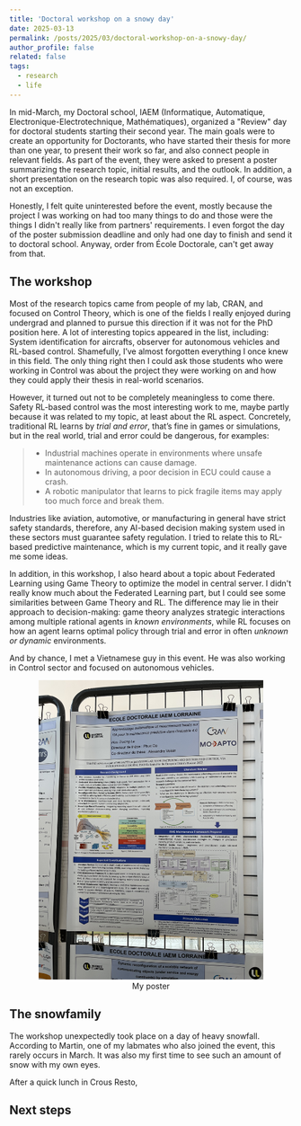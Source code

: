 ```yaml
---
title: 'Doctoral workshop on a snowy day'
date: 2025-03-13
permalink: /posts/2025/03/doctoral-workshop-on-a-snowy-day/
author_profile: false
related: false
tags:
  - research
  - life
---
```

In mid-March, my Doctoral school, IAEM (Informatique, Automatique, Electronique-Electrotechnique, Mathématiques), organized a "Review" day for doctoral students starting their second year. The main goals were to create an opportunity for Doctorants, who have started their thesis for more than one year, to present their work so far, and also connect people in relevant fields. As part of the event, they were asked to present a poster summarizing the research topic, initial results, and the outlook. In addition, a short presentation on the research topic was also required. I, of course, was not an exception.

Honestly, I felt quite uninterested before the event, mostly because the project I was working on had too many things to do and those were the things I didn't really like from partners' requirements. I even forgot the day of the poster submission deadline and only had one day to finish and send it to doctoral school. Anyway, order from École Doctorale, can't get away from that.

## The workshop
Most of the research topics came from people of my lab, CRAN, and focused on Control Theory, which is one of the fields I really enjoyed during undergrad and planned to pursue this direction if it was not for the PhD position here. A lot of interesting topics appeared in the list, including: System identification for aircrafts, observer for autonomous vehicles and RL-based control. Shamefully, I’ve almost forgotten everything I once knew in this field. The only thing right then I could ask those students who were working in Control was about the project they were working on and how they could apply their thesis in real-world scenarios.

However, it turned out not to be completely meaningless to come there. Safety RL-based control was the most interesting work to me, maybe partly because it was related to my topic, at least about the RL aspect. Concretely, traditional RL learns by *trial and error*, that’s fine in games or simulations, but in the real world, trial and error could be dangerous, for examples:
> - Industrial machines operate in environments where unsafe maintenance actions can cause damage.
> - In autonomous driving, a poor decision in ECU could cause a crash.
> - A robotic manipulator that learns to pick fragile items may apply too much force and break them.

Industries like aviation, automotive, or manufacturing in general have strict safety standards, therefore, any AI-based decision making system used in these sectors must guarantee safety regulation. I tried to relate this to RL-based predictive maintenance, which is my current topic, and it really gave me some ideas.

In addition, in this workshop, I also heard about a topic about Federated Learning using Game Theory to optimize the model in central server. I didn't really know much about the Federated Learning part, but I could see some similarities between Game Theory and RL. The difference may lie in their approach to decision-making: game theory analyzes strategic interactions among multiple rational agents in *known environments*, while RL focuses on how an agent learns optimal policy through trial and error in often *unknown or dynamic* environments.

And by chance, I met a Vietnamese guy in this event. He was also working in Control sector and focused on autonomous vehicles.

<div style="text-align: center;">
  <img src="/images/doctoral-workshop-on-a-snowy-day/IMG_4469.jpg" alt="Descriptive Alt Text" width="400">
  <figcaption>My poster</figcaption>
</div>

## The snowfamily
The workshop unexpectedly took place on a day of heavy snowfall. According to Martin, one of my labmates who also joined the event, this rarely occurs in March. It was also my first time to see such an amount of snow with my own eyes. 

After a quick lunch in Crous Resto, 

## Next steps
